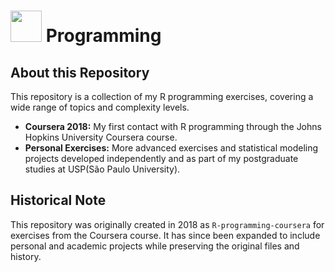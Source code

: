 # <img src="https://cdn.jsdelivr.net/gh/devicons/devicon/icons/r/r-original.svg" height="50"> Programming

## About this Repository

This repository is a collection of my R programming exercises, covering a wide range of topics and complexity levels.

- **Coursera 2018:** My first contact with R programming through the Johns Hopkins University Coursera course.
- **Personal Exercises:** More advanced exercises and statistical modeling projects developed independently and as part of my postgraduate studies at USP(São Paulo University).

## Historical Note

This repository was originally created in 2018 as `R-programming-coursera` for exercises from the Coursera course. It has since been expanded to include personal and academic projects while preserving the original files and history.

